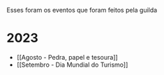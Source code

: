 Esses foram os eventos que foram feitos pela guilda

# 2023
- [[Agosto - Pedra, papel e tesoura]]
- [[Setembro - Dia Mundial do Turismo]]
